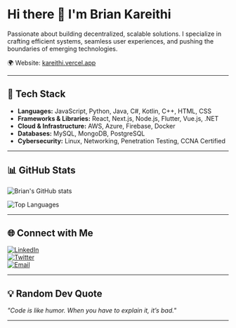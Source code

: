 # Hi there 👋 I'm Brian Kareithi  

Passionate about building decentralized, scalable solutions. I specialize in crafting efficient systems, seamless user experiences, and pushing the boundaries of emerging technologies.  

🌍 Website: [kareithi.vercel.app](https://kareithi.vercel.app)  

---

## 🚀 Tech Stack
- **Languages:** JavaScript, Python, Java, C#, Kotlin, C++, HTML, CSS  
- **Frameworks & Libraries:** React, Next.js, Node.js, Flutter, Vue.js, .NET  
- **Cloud & Infrastructure:** AWS, Azure, Firebase, Docker  
- **Databases:** MySQL, MongoDB, PostgreSQL  
- **Cybersecurity:** Linux, Networking, Penetration Testing, CCNA Certified  

---

## 📊 GitHub Stats
![Brian's GitHub stats](https://github-readme-stats.vercel.app/api?username=Brian-Kareithi&show_icons=true&theme=tokyonight)  

![Top Languages](https://github-readme-stats.vercel.app/api/top-langs/?username=Brian-Kareithi&layout=compact&theme=tokyonight)  

---

## 🌐 Connect with Me
[![LinkedIn](https://img.shields.io/badge/LinkedIn-0A66C2?style=for-the-badge&logo=linkedin&logoColor=white)](https://linkedin.com)  
[![Twitter](https://img.shields.io/badge/Twitter-1DA1F2?style=for-the-badge&logo=twitter&logoColor=white)](https://twitter.com)  
[![Email](https://img.shields.io/badge/Email-D14836?style=for-the-badge&logo=gmail&logoColor=white)](mailto:kareithibrian2@gmail.com)  

---

## 💡 Random Dev Quote
_"Code is like humor. When you have to explain it, it’s bad."_  

---
